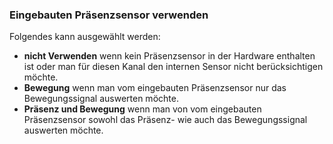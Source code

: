 ﻿### **Eingebauten Präsenzsensor verwenden**


Folgendes kann ausgewählt werden:

* **nicht Verwenden** wenn kein Präsenzsensor in der Hardware enthalten ist oder man für diesen Kanal den internen Sensor nicht berücksichtigen möchte.
* **Bewegung** wenn man vom eingebauten Präsenzsensor nur das Bewegungssignal auswerten möchte.
* **Präsenz und Bewegung** wenn man von vom eingebauten Präsenzsensor sowohl das Präsenz- wie auch das Bewegungssignal auswerten möchte.


